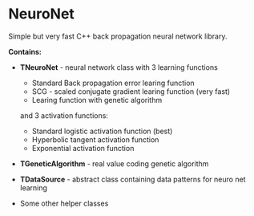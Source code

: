 # NeuroNet
Simple but very fast C++ back propagation neural network library.

**Contains:**
  - **TNeuroNet** - neural network class with 3 learning functions 
      - Standard Back propagation error learing function 
      - SCG - scaled conjugate gradient learing function (very fast)
      - Learing function with genetic algorithm
      
      and 3 activation functions:
      - Standard logistic activation function (best)
      - Hyperbolic tangent activation function
      - Exponential activation function
  - **TGeneticAlgorithm** - real value coding genetic algorithm
  - **TDataSource** - abstract class containing data patterns for neuro net learning
  - Some other helper classes
